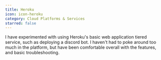 ```yaml
---
title: Heroku
icon: icon-heroku
category: Cloud Platforms & Services
starred: false
---
```

I have experimented with using Heroku's basic web application tiered service, such as deploying a discord bot. I haven't had to poke around too much in the platform, but have been comfortable overall with the features, and basic troubleshooting.